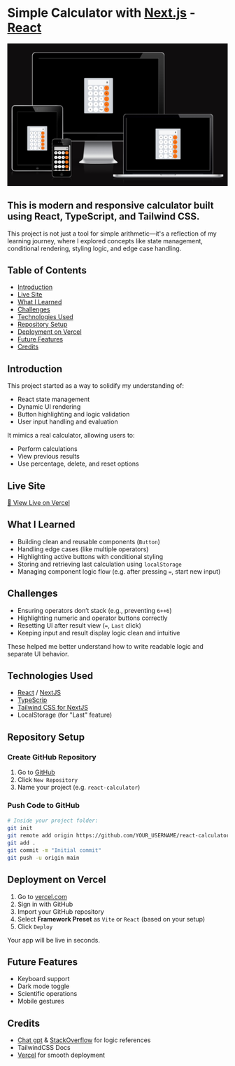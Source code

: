 # Simple Calculator with [Next.js](https://nextjs.org) - [React](https://react.dev/)


![Alt text](public/images/amIResponsive.png)

## This is modern and responsive calculator built using React, TypeScript, and Tailwind CSS. 

This project is not just a tool for simple arithmetic—it's a reflection of my learning journey, where I explored concepts like state management, conditional rendering, styling logic, and edge case handling.

## Table of Contents
- [Introduction](#introduction)
- [Live Site](#live-site)
- [What I Learned](#what-i-learned)
- [Challenges](#challenges)
- [Technologies Used](#technologies-used)
- [Repository Setup](#repository-setup)
- [Deployment on Vercel](#deployment-on-vercel)
- [Future Features](#future-features)
- [Credits](#-credits)

 

## Introduction
This project started as a way to solidify my understanding of:

- React state management
- Dynamic UI rendering
- Button highlighting and logic validation
- User input handling and evaluation

It mimics a real calculator, allowing users to:

- Perform calculations
- View previous results
- Use percentage, delete, and reset options

## Live Site
[🔗 View Live on Vercel](https://online-calculator-alpha.vercel.app/)

## What I Learned
- Building clean and reusable components (`Button`)
- Handling edge cases (like multiple operators)
- Highlighting active buttons with conditional styling
- Storing and retrieving last calculation using `localStorage`
- Managing component logic flow (e.g. after pressing `=`, start new input)

## Challenges
- Ensuring operators don’t stack (e.g., preventing `6++6`)
- Highlighting numeric and operator buttons correctly
- Resetting UI after result view (`=`, `Last` click)
- Keeping input and result display logic clean and intuitive

These helped me better understand how to write readable logic and separate UI behavior.

## Technologies Used
- [React](https://react.dev/) / [NextJS](https://nextjs.org/)
- [TypeScrip](https://nextjs.org/docs/pages/api-reference/config/typescript)
- [Tailwind CSS for NextJS](https://tailwindcss.com/docs/installation/framework-guides/nextjs)
- LocalStorage (for "Last" feature)


## Repository Setup

### Create GitHub Repository
1. Go to [GitHub](https://github.com)
2. Click `New Repository`
3. Name your project (e.g. `react-calculator`)

### Push Code to GitHub
```bash
# Inside your project folder:
git init
git remote add origin https://github.com/YOUR_USERNAME/react-calculator.git
git add .
git commit -m "Initial commit"
git push -u origin main
```

## Deployment on Vercel
1. Go to [vercel.com](https://vercel.com)
2. Sign in with GitHub
3. Import your GitHub repository
4. Select **Framework Preset** as `Vite` or `React` (based on your setup)
5. Click `Deploy`

Your app will be live in seconds.

## Future Features
- Keyboard support
- Dark mode toggle
- Scientific operations
- Mobile gestures

## Credits
- [Chat gpt](https://chatgpt.com/) & [StackOverflow](https://stackoverflow.com/) for logic references
- TailwindCSS Docs
 - [Vercel](https://vercel.com/) for smooth deployment